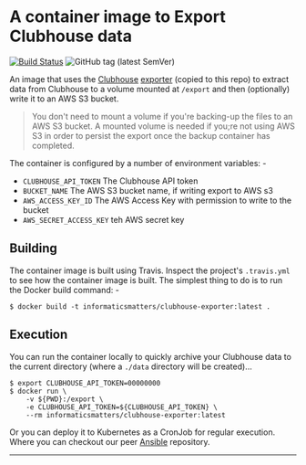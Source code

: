 # A container image to Export Clubhouse data

[![Build Status](https://travis-ci.com/InformaticsMatters/docker-clubhouse-exporter.svg?branch=master)](https://travis-ci.com/InformaticsMatters/docker-clubhouse-exporter)
![GitHub tag (latest SemVer)](https://img.shields.io/github/v/tag/informaticsmatters/docker-clubhouse-exporter)

An image that uses the [Clubhouse] [exporter] (copied to this repo) to extract
data from Clubhouse to a volume mounted at `/export` and then (optionally)
write it to an AWS S3 bucket.

>   You don't need to mount a volume if you're backing-up the files to an
    AWS S3 bucket. A mounted volume is needed if you;re not using AWS S3 in
    order to persist the export once the backup container has completed.

The container is configured by a number of environment variables: -

*   `CLUBHOUSE_API_TOKEN` The Clubhouse API token
*   `BUCKET_NAME` The AWS S3 bucket name, if writing export to AWS s3
*   `AWS_ACCESS_KEY_ID` The AWS Access Key with permission to write to the bucket
*   `AWS_SECRET_ACCESS_KEY` teh AWS secret key

## Building
The container image is built using Travis. Inspect the project's `.travis.yml`
to see how the container image is built. The simplest thing to do is
to run the Docker build command: -

    $ docker build -t informaticsmatters/clubhouse-exporter:latest .

## Execution
You can run the container locally to quickly archive your Clubhouse data
to the current directory (where a `./data` directory will be created)...

    $ export CLUBHOUSE_API_TOKEN=00000000
    $ docker run \
        -v ${PWD}:/export \
        -e CLUBHOUSE_API_TOKEN=${CLUBHOUSE_API_TOKEN} \
        --rm informaticsmatters/clubhouse-exporter:latest

Or you can deploy it to Kubernetes as a CronJob for regular execution.
Where you can checkout our peer [Ansible] repository.

---

[ansible]: https://github.com/InformaticsMatters/clubhouse-exporter-ansible
[clubhouse]: https://clubhouse.io
[exporter]: https://github.com/clubhouse/exporter
